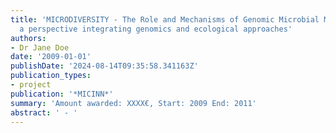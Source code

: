 ```yaml
---
title: 'MICRODIVERSITY - The Role and Mechanisms of Genomic Microbial Microdiversity:
  a perspective integrating genomics and ecological approaches'
authors:
- Dr Jane Doe
date: '2009-01-01'
publishDate: '2024-08-14T09:35:58.341163Z'
publication_types:
- project
publication: '*MICINN*'
summary: 'Amount awarded: XXXX€, Start: 2009 End: 2011'
abstract: ' - '
---
```

